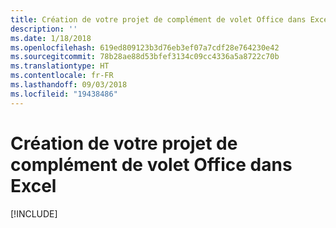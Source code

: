 ```yaml
---
title: Création de votre projet de complément de volet Office dans Excel
description: ''
ms.date: 1/18/2018
ms.openlocfilehash: 619ed809123b3d76eb3ef07a7cdf28e764230e42
ms.sourcegitcommit: 78b28ae88d53bfef3134c09cc4336a5a8722c70b
ms.translationtype: HT
ms.contentlocale: fr-FR
ms.lasthandoff: 09/03/2018
ms.locfileid: "19438486"
---
```

# <a name="create-your-excel-task-pane-add-in-project"></a>Création de votre projet de complément de volet Office dans Excel

[!INCLUDE[](../includes/excel-tutorial-setup.md)]